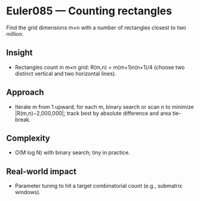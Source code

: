 # Euler085 — Counting rectangles

Find the grid dimensions m×n with a number of rectangles closest to two million.

## Insight

- Rectangles count in m×n grid: R(m,n) = m(m+1)n(n+1)/4 (choose two distinct vertical and two horizontal lines).

## Approach

- Iterate m from 1 upward; for each m, binary search or scan n to minimize |R(m,n)−2,000,000|; track best by absolute difference and area tie-break.

## Complexity
- O(M log N) with binary search; tiny in practice.

## Real-world impact
- Parameter tuning to hit a target combinatorial count (e.g., submatrix windows).
